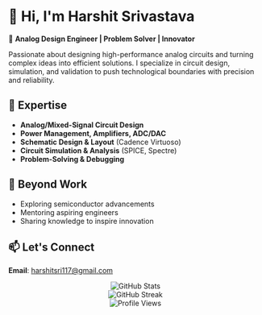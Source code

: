 # 👋 Hi, I'm Harshit Srivastava  

🔧 **Analog Design Engineer | Problem Solver | Innovator**  

Passionate about designing high-performance analog circuits and turning complex ideas into efficient solutions. I specialize in circuit design, simulation, and validation to push technological boundaries with precision and reliability.  

## 🌟 Expertise  
- **Analog/Mixed-Signal Circuit Design**  
- **Power Management, Amplifiers, ADC/DAC**  
- **Schematic Design & Layout** (Cadence Virtuoso)  
- **Circuit Simulation & Analysis** (SPICE, Spectre)  
- **Problem-Solving & Debugging**  

## 🚀 Beyond Work  
- Exploring semiconductor advancements  
- Mentoring aspiring engineers  
- Sharing knowledge to inspire innovation  

## 📫 Let's Connect  
**Email**: harshitsri117@gmail.com  

<p align="center">
  <img src="https://github-readme-stats.vercel.app/api?username=harshitsri-analog&show_icons=true&theme=tokyonight" alt="GitHub Stats" />
  <br/>
  <img src="https://github-readme-streak-stats.herokuapp.com/?user=harshitsri-analog&theme=tokyonight" alt="GitHub Streak" />
  <br/>
  <img src="https://komarev.com/ghpvc/?username=harshitsri-analog&label=Profile%20views&color=brightgreen&style=flat-square" alt="Profile Views" />
</p>
